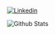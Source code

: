 

<!--
**alvarezpongo/alvarezpongo** is a ✨ _special_ ✨ repository because its `README.md` (this file) appears on your GitHub profile.

Here are some ideas to get you started:

- 🔭 I’m currently working on ...
- 🌱 I’m currently learning ...
- 👯 I’m looking to collaborate on ...
- 🤔 I’m looking for help with ...
- 💬 Ask me about ...
- 📫 How to reach me: ...
- 😄 Pronouns: ...
- ⚡ Fun fact: ...
-->


[![Linkedin](https://img.shields.io/badge/-AlejandroAlvarez-blue?style=flat-square&logo=Linkedin&logoColor=white&link=https://www.linkedin.com/in/alvarezpongo/)](https://www.linkedin.com/in/alvarezpongo/)


![Github Stats](https://github-readme-stats.vercel.app/api?username=alvarezpongo&show_icons=true)
